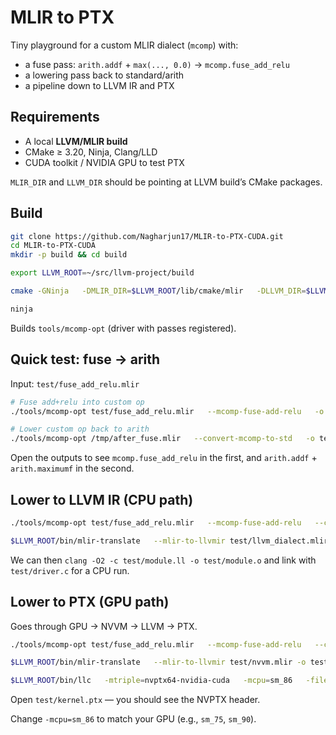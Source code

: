 # MLIR to PTX

Tiny playground for a custom MLIR dialect (`mcomp`) with:
- a fuse pass: `arith.addf` + `max(..., 0.0)` → `mcomp.fuse_add_relu`
- a lowering pass back to standard/arith
- a pipeline down to LLVM IR and PTX

## Requirements

- A local **LLVM/MLIR build**
- CMake ≥ 3.20, Ninja, Clang/LLD
- CUDA toolkit / NVIDIA GPU to test PTX

`MLIR_DIR` and `LLVM_DIR` should be pointing at LLVM build’s CMake packages.

## Build

```bash
git clone https://github.com/Nagharjun17/MLIR-to-PTX-CUDA.git
cd MLIR-to-PTX-CUDA
mkdir -p build && cd build

export LLVM_ROOT=~/src/llvm-project/build

cmake -GNinja   -DMLIR_DIR=$LLVM_ROOT/lib/cmake/mlir   -DLLVM_DIR=$LLVM_ROOT/lib/cmake/llvm   -DCMAKE_PREFIX_PATH="$LLVM_ROOT"   ..

ninja
```

Builds `tools/mcomp-opt` (driver with passes registered).

## Quick test: fuse → arith

Input: `test/fuse_add_relu.mlir`

```bash
# Fuse add+relu into custom op
./tools/mcomp-opt test/fuse_add_relu.mlir   --mcomp-fuse-add-relu   -o test/after_fuse.mlir

# Lower custom op back to arith
./tools/mcomp-opt /tmp/after_fuse.mlir   --convert-mcomp-to-std   -o test/back_to_arith.mlir
```

Open the outputs to see `mcomp.fuse_add_relu` in the first, and `arith.addf` + `arith.maximumf` in the second.

## Lower to LLVM IR (CPU path)

```bash
./tools/mcomp-opt test/fuse_add_relu.mlir   --mcomp-fuse-add-relu   --convert-mcomp-to-std | $LLVM_ROOT/bin/mlir-opt   --canonicalize --cse   --convert-elementwise-to-linalg   --one-shot-bufferize="bufferize-function-boundaries=1"   --convert-linalg-to-loops   --convert-scf-to-cf   --convert-to-llvm   --reconcile-unrealized-casts   -o test/llvm_dialect.mlir

$LLVM_ROOT/bin/mlir-translate   --mlir-to-llvmir test/llvm_dialect.mlir -o /test/module.ll
```

We can then `clang -O2 -c test/module.ll -o test/module.o` and link with `test/driver.c` for a CPU run.

## Lower to PTX (GPU path)

Goes through GPU → NVVM → LLVM → PTX.

```bash
./tools/mcomp-opt test/fuse_add_relu.mlir   --mcomp-fuse-add-relu   --convert-mcomp-to-std | $LLVM_ROOT/bin/mlir-opt   --canonicalize --cse   --convert-elementwise-to-linalg   --one-shot-bufferize="bufferize-function-boundaries=1 function-boundary-type-conversion=identity-layout-map"   --convert-linalg-to-parallel-loops   --convert-parallel-loops-to-gpu   --gpu-kernel-outlining   --convert-scf-to-cf   --convert-gpu-to-nvvm   --convert-math-to-llvm   --convert-to-llvm   --reconcile-unrealized-casts   -o test/nvvm.mlir

$LLVM_ROOT/bin/mlir-translate   --mlir-to-llvmir test/nvvm.mlir -o test/nvvm.ll

$LLVM_ROOT/bin/llc   -mtriple=nvptx64-nvidia-cuda   -mcpu=sm_86   -filetype=asm   test/nvvm.ll -o test/kernel.ptx
```

Open `test/kernel.ptx` — you should see the NVPTX header.

Change `-mcpu=sm_86` to match your GPU (e.g., `sm_75`, `sm_90`).
